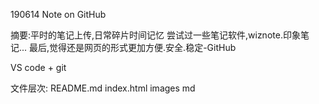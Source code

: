 190614
Note on GitHub

摘要:平时的笔记上传,日常碎片时间记忆
尝试过一些笔记软件,wiznote.印象笔记...
最后,觉得还是网页的形式更加方便.安全.稳定-GitHub

VS code + git

文件层次:
README.md
index.html
images
md
